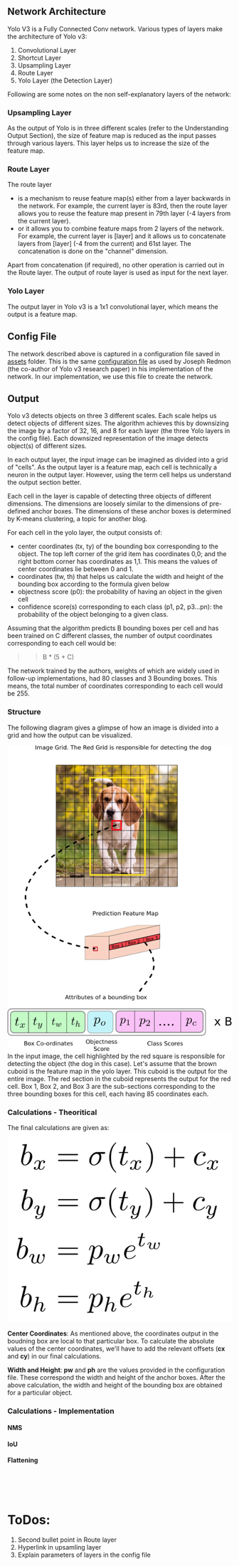 ## Network Architecture

Yolo V3 is a Fully Connected Conv network. Various types of layers make the architecture of Yolo v3:

1. Convolutional Layer
2. Shortcut Layer
3. Upsampling Layer
4. Route Layer
5. Yolo Layer (the Detection Layer)

Following are some notes on the non self-explanatory layers of the network:

### Upsampling Layer
As the output of Yolo is in three different scales (refer to the Understanding Output Section), the size of feature map is reduced as the input passes through various layers. This layer helps us to increase the size of the feature map.

### Route Layer

The route layer
- is a mechanism to reuse feature map(s) either from a layer backwards in the network. For example, the current layer is 83rd, then the route layer allows you to reuse the feature map present in 79th layer (-4 layers from the current layer).
- or it allows you to combine feature maps from 2 layers of the network. For example, the current layer is [layer] and it allows us to concatenate layers from [layer] (-4 from the current) and 61st layer. The concatenation is done on the "channel" dimension. 

Apart from concatenation (if required), no other operation is carried out in the Route layer. The output of route layer is used as input for the next layer. 

### Yolo Layer
The output layer in Yolo v3 is a 1x1 convolutional layer, which means the output is a feature map.

## Config File
The network described above is captured in a configuration file saved in [assets](assets/) folder. This is the same [configuration file](https://github.com/pjreddie/darknet/blob/master/cfg/yolov3.cfg) as used by Joseph Redmon (the co-author of Yolo v3 research paper) in his implementation of the network. In our implementation, we use this file to create the network.

## Output

Yolo v3 detects objects on three 3 different scales. Each scale helps us detect objects of different sizes. The algorithm achieves this by downsizing the image by a factor of 32, 16, and 8 for each layer (the three Yolo layers in the config file). Each downsized representation of the image detects object(s) of different sizes.

In each output layer, the input image can be imagined as divided into a grid of "cells". As the output layer is a feature map, each cell is technically a neuron in the output layer. However, using the term cell helps us understand the output section better.

Each cell in the layer is capable of detecting three objects of different dimensions. The dimensions are loosely similar to the dimensions of pre-defined anchor boxes. The dimensions of these anchor boxes is determined by K-means clustering, a topic for another blog.

For each cell in the yolo layer, the output consists of:
- center coordinates (tx, ty) of the bounding box corresponding to the object. The top left corner of the grid item has coordinates 0,0; and the right bottom corner has coordinates as 1,1. This means the values of center coordinates lie between 0 and 1.
- coordinates (tw, th) that helps us calculate the width and height of the bounding box according to the formula given below
- objectness score (p0): the probability of having an object in the given cell
- confidence score(s) corresponding to each class (p1, p2, p3...pn): the probability of the object belonging to a given class.

Assuming that the algorithm predicts B bounding boxes per cell and has been trained on C different classes, the number of output coordinates corresponding to each cell would be:

>> B * (5 + C)

The network trained by the authors, weights of which are widely used in follow-up implementations, had 80 classes and 3 Bounding boxes. This means, the total number of coordinates corresponding to each cell would be 255.

### Structure
The following diagram gives a glimpse of how an image is divided into a grid and how the output can be visualized.

![Output Grid](blog_assets/yolo3_output_grid.png)
In the input image, the cell highlighted by the red square is responsible for detecting the object (the dog in this case). 
Let's assume that the brown cuboid is the feature map in the yolo layer. This cuboid is the output for the entire image. The red section in the cuboid represents the output for the red cell. Box 1, Box 2, and Box 3 are the sub-sections corresponding to the three bounding boxes for this cell, each having 85 coordinates each. 

### Calculations - Theoritical

The final calculations are given as: 
![Output Calculations](blog_assets/output_calculations.png)

**Center Coordinates**: As mentioned above, the coordinates output in the boudning box are local to that particular box. To calculate the absolute values of the center coordinates, we'll have to add the relevant offsets (**cx** and **cy**) in our final calculations. <br>

**Width and Height**: **pw** and **ph** are the values provided in the configuration file. These correspond the width and height of the anchor boxes. After the above calculation, the width and height of the bounding box are obtained for a particular object.

### Calculations - Implementation

#### NMS
#### IoU
#### Flattening

<br><br><br>

# ToDos: 
1. Second bullet point in Route layer
2. Hyperlink in upsamling layer
3. Explain parameters of layers in the config file















